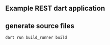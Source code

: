 ## Example REST dart application

## generate source files
```shell
dart run build_runner build
```

